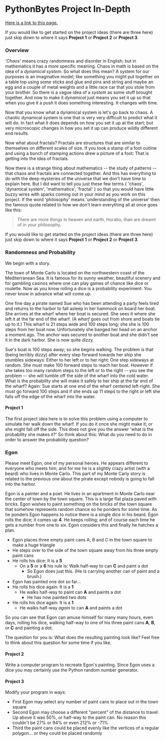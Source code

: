 # PythonBytes Project In-Depth


[Here is a link to this page.](https://github.com/robfatland/pythonbytes/tree/master/projects/fractals-I#pythonbytes-project-in-depth)


If you would like to get started on the project ideas (there are three here) just skip down to where it 
says **Project 1** or **Project 2** or **Project 3**.


### Overview


*'Chaos'* means crazy randomness and disorder in English; but in mathematics it has a more specific meaning. Chaos
in math is based on the idea of a *dynamical system*. So what does this mean? A system for our purposes is an
imaginative model; like something you might put together on a table top using some sticks and glue and pins and string
and maybe an egg and a couple of metal weights and a little race car that you stole from your brother. So there is
a vague idea of a *system* as some stuff brought together. And now to make it *dynamical* just means you set it 
up so that when you give it a push it does something interesting. It changes with time. 


Now that you know what a dynamical system is let's go back to chaos. A chaotic dynamical system is one that
is very very difficult to predict what it will do. In fact what it does depends on how you set it up at the 
start; but very microscopic changes in how you set it up can produce wildly different end results. 


Now what about fractals? Fractals are structures that are similar to themselves on different scales of size.
If you took a stamp of a foot outline and using a bunch of stamping actions drew a picture of a foot: That 
is getting into the idea of fractals. 


Now there is a strange thing about mathematics -- the study of patterns -- that chaos and fractals are connected
together. And this has everything to do with the deep mysteries of the universe that we don't have time to explain 
here. But I did want to tell you just these few terms { 'chaos', 'dynamical system', 'mathematics', 'fractal' }
so that you would have little buzzy wires with sparks coming out in your mind
as you work on this project. If the word 'philosophy' means 'understanding of the universe' then the famous quote 
related to how we don't learn everything all at once goes like this: 


> There are more things in heaven and earth, Horatio, than are dreamt of in your philosophy. 


If you would like to get started on the project ideas (there are three here) just skip down to where it 
says **Project 1** or **Project 2** or **Project 3**.


### Randomness and Probability


We begin with a story.


The town of Monte Carlo is located on the northwestern coast of 
the Mediterranean Sea. It is famous for its sunny weather, beautiful scenery and for 
gambling casinos where one can play games of chance like dice or roulette. Now as you know
rolling a dice is a probability experiment: You never know in advance what will come up.


One fine day a pirate named Sue who has been attending a party feels tired and returns to the harbor
to fall asleep in her hammock on board her boat. She arrives at the wharf where
her boat is secured. She sees it where she left it at the far end of the wharf. 
(A *wharf* goes out from shore and boats tie up to it.) This wharf is 21 steps wide and 
100 steps long; she she is 100 steps from her boat now. Unfortunately she banged her head on
an anchor a moment ago. The anchor was secured to another boat and she didn't see it in the dark harbor. 
She is now quite dizzy. 


Sue's boat is 100 steps away; so she begins walking.
The problem is that (being terribly dizzy) after every step forward towards her ship 
she stumbles sideways: Either to her left or to her right: One step sideways at random. 
She must make 100 forward steps to reach her boat. However if she takes
too many random steps to the left or to the right -- you see the problem -- she will tumble
off the side of the wharf into the cold water.
What is the probability she will make it safely to her ship at the far end of the 
wharf? Again: Sue starts at one end of the wharf centered left-right. She must go forward 
100 steps and if she ends up 11 steps to the right or left she falls off the edge
of the wharf into the water.


#### Project 1


The first project idea here is to solve this problem using a computer to simulate her 
walk down the wharf. If you do it once she might make it; or she might fall off the side.
This does not give you the answer 'what is the probability she makes it?' So think 
about this: What do you need to do in order to answer the probability question?



### Egon


Please meet Egon, one of my personal heroes. He appears different to everyone who meets him; and for me he is 
a slightly crazy artist (with a beard) who lives in Monte Carlo. This part of my Monte Carly story is
related to the previous one about the pirate except nobody is going to fall into 
the harbor. 


Egon is a painter and a poet. He lives in an apartment in Monte Carlo near the center
of town by the town square. This is a large flat plaza paved with bricks. Egon wishes to paint something 
on the bricks of the town square that somehow represents random chance so he ponders for some time. 
As he ponders Egon happens to notice there is a single dice in his beard. Egon rolls the dice; 
it comes up **4**. He keeps rolling; and of course each time he gets a number from one to six. 
Egon considers this and finally he hatches a plan. 


- Egon places three empty paint cans A, B and C in the town square to make a huge triangle
- He steps over to the side of the town square away from his three empty paint cans
- He rolls his dice: It is a **5**
  - On a **5** or a **6** his rule is: Walk half-way to can **C** and paint a dot
    - So Egon does just this. (He is carrying another can of paint and a brush.) 
- Egon has painted one dot so far...
- He rolls his dice again: It is a **1**
  - He walks half-way to paint can **A** and paints a dot
    - He has now painted two dots
 - He rolls his dice again: It is a **1**
   - He walks half-way *again* to can **A** and paints a dot


So you can see that Egon can amuse himself for many many hours, even days, rolling his dice, walking half-way to 
one of his three paint cans **A**, **B**, or **C** and painting a dot. 


The question for you is: What does the resulting painting look like? Feel free to think about this question for 
some time if you like. 


#### Project 2


Write a computer program to recreate Egon's painting. Since Egon uses a dice you may certainly use the Python random
number generator.


#### Project 3


Modify your program in ways: 

- First Egon may select any number of paint cans to place out in the town square
- Second Egon may choose a different "percent" of the distance to travel. Up above it was 50%, or half-way to the paint can. No reason this couldn't be 27% or 94% or even 212% or -71%
- Third the paint cans could be placed evenly like the vertices of a regular polygon... or they could be placed randomly



